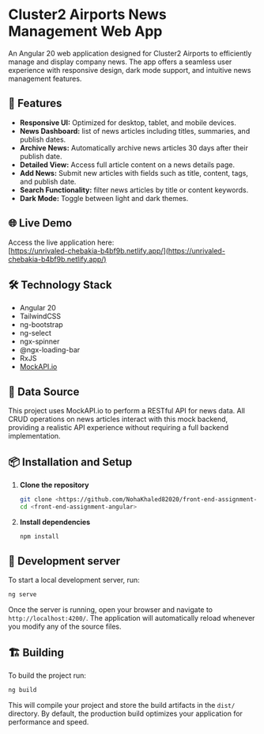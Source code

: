 # Cluster2 Airports News Management Web App

An Angular 20 web application designed for Cluster2 Airports to efficiently manage and display company news. The app offers a seamless user experience with responsive design, dark mode support, and intuitive news management features.

## 🚀 Features

- **Responsive UI:** Optimized for desktop, tablet, and mobile devices.
- **News Dashboard:** list of news articles including titles, summaries, and publish dates.
- **Archive News:** Automatically archive news articles 30 days after their publish date.
- **Detailed View:** Access full article content on a news details page.
- **Add News:** Submit new articles with fields such as title, content, tags, and publish date.
- **Search Functionality:** filter news articles by title or content keywords.
- **Dark Mode:** Toggle between light and dark themes.

## 🌐 Live Demo

Access the live application here:  
[https://unrivaled-chebakia-b4bf9b.netlify.app/](https://unrivaled-chebakia-b4bf9b.netlify.app/)

## 🛠️ Technology Stack

- Angular 20
- TailwindCSS
- ng-bootstrap
- ng-select
- ngx-spinner
- @ngx-loading-bar
- RxJS
- [MockAPI.io](https://mockapi.io/)

## 🧪 Data Source

This project uses MockAPI.io to perform a RESTful API for news data. All CRUD operations on news articles interact with this mock backend, providing a realistic API experience without requiring a full backend implementation.

## 📦 Installation and Setup

1. **Clone the repository**

   ```bash
   git clone <https://github.com/NohaKhaled82020/front-end-assignment-angular.git>
   cd <front-end-assignment-angular>

   ```

2. **Install dependencies**

   ```bash
   npm install

   ```

## 🧾 Development server

To start a local development server, run:

```bash
ng serve
```

Once the server is running, open your browser and navigate to `http://localhost:4200/`. The application will automatically reload whenever you modify any of the source files.

## 🏗️ Building

To build the project run:

```bash
ng build
```

This will compile your project and store the build artifacts in the `dist/` directory. By default, the production build optimizes your application for performance and speed.

